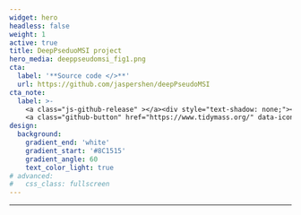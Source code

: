 ```yaml
---
widget: hero
headless: false
weight: 1
active: true
title: DeepPseduoMSI project
hero_media: deeppseudomsi_fig1.png
cta:
  label: '**Source code </>**'
  url: https://github.com/jaspershen/deepPseudoMSI
cta_note:
  label: >- 
    <a class="js-github-release" ></a><div style="text-shadow: none;"></div><div style="text-shadow: none;"></div>
    <a class="github-button" href="https://www.tidymass.org/" data-icon="octicon-star" data-size="large" data-show-count="true" aria-label="Star">The deepPseudoMSI project is first method that convert LC-MS raw data to "images" and then process them using deep learning method for diagnosis.</a></div><div style="text-shadow: none;">
design:
  background:
    gradient_end: 'white'
    gradient_start: '#8C1515'
    gradient_angle: 60
    text_color_light: true
# advanced:
#   css_class: fullscreen
---
```


****


